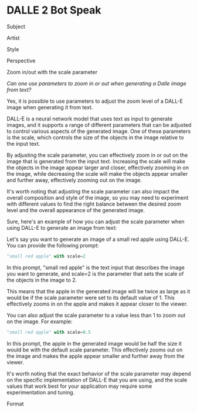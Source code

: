 # DALLE 2 Bot Speak

Subject


Artist

Style

Perspective

Zoom in/out with the scale parameter

*Can one use parameters to zoom in or out when generating a Dalle image from text?*   


Yes, it is possible to use parameters to adjust the zoom level of a DALL-E image when generating it from text.

DALL-E is a neural network model that uses text as input to generate images, and it supports a range of different parameters that can be adjusted to control various aspects of the generated image. One of these parameters is the scale, which controls the size of the objects in the image relative to the input text.

By adjusting the scale parameter, you can effectively zoom in or out on the image that is generated from the input text. Increasing the scale will make the objects in the image appear larger and closer, effectively zooming in on the image, while decreasing the scale will make the objects appear smaller and further away, effectively zooming out on the image.

It's worth noting that adjusting the scale parameter can also impact the overall composition and style of the image, so you may need to experiment with different values to find the right balance between the desired zoom level and the overall appearance of the generated image.

Sure, here's an example of how you can adjust the scale parameter when using DALL-E to generate an image from text:

Let's say you want to generate an image of a small red apple using DALL-E. You can provide the following prompt:

```python
"small red apple" with scale=2
```


In this prompt, "small red apple" is the text input that describes the image you want to generate, and scale=2 is the parameter that sets the scale of the objects in the image to 2.   

This means that the apple in the generated image will be twice as large as it would be if the scale parameter were set to its default value of 1. This effectively zooms in on the apple and makes it appear closer to the viewer.    

You can also adjust the scale parameter to a value less than 1 to zoom out on the image. For example:    

```python
"small red apple" with scale=0.5
```

In this prompt, the apple in the generated image would be half the size it would be with the default scale parameter. This effectively zooms out on the image and makes the apple appear smaller and further away from the viewer.   

It's worth noting that the exact behavior of the scale parameter may depend on the specific implementation of DALL-E that you are using, and the scale values that work best for your application may require some experimentation and tuning.    


Format




